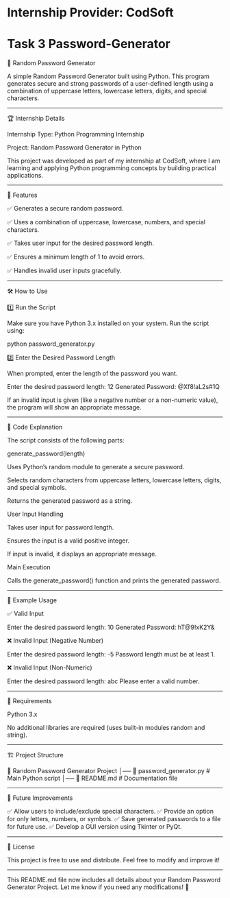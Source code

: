 # Internship Provider: CodSoft

# Task 3 Password-Generator
🔐 Random Password Generator

A simple Random Password Generator built using Python. This program generates secure and strong passwords of a user-defined length using a combination of uppercase letters, lowercase letters, digits, and special characters.


---

🏆 Internship Details

Internship Type: Python Programming Internship

Project: Random Password Generator in Python


This project was developed as part of my internship at CodSoft, where I am learning and applying Python programming concepts by building practical applications.


---

📌 Features

✅ Generates a secure random password.

✅ Uses a combination of uppercase, lowercase, numbers, and special characters.

✅ Takes user input for the desired password length.

✅ Ensures a minimum length of 1 to avoid errors.

✅ Handles invalid user inputs gracefully.



---

🛠 How to Use

1️⃣ Run the Script

Make sure you have Python 3.x installed on your system. Run the script using:

python password_generator.py

2️⃣ Enter the Desired Password Length

When prompted, enter the length of the password you want.

Enter the desired password length: 12
Generated Password: @Xf8!aL2s#1Q

If an invalid input is given (like a negative number or a non-numeric value), the program will show an appropriate message.


---

📜 Code Explanation

The script consists of the following parts:

generate_password(length)

Uses Python’s random module to generate a secure password.

Selects random characters from uppercase letters, lowercase letters, digits, and special symbols.

Returns the generated password as a string.


User Input Handling

Takes user input for password length.

Ensures the input is a valid positive integer.

If input is invalid, it displays an appropriate message.


Main Execution

Calls the generate_password() function and prints the generated password.



---

🎯 Example Usage

✅ Valid Input

Enter the desired password length: 10
Generated Password: hT@9!xK2Y&

❌ Invalid Input (Negative Number)

Enter the desired password length: -5
Password length must be at least 1.

❌ Invalid Input (Non-Numeric)

Enter the desired password length: abc
Please enter a valid number.


---

🚀 Requirements

Python 3.x

No additional libraries are required (uses built-in modules random and string).



---

🏗 Project Structure

📂 Random Password Generator Project
│── 📄 password_generator.py   # Main Python script
│── 📄 README.md               # Documentation file


---

🔗 Future Improvements

✅ Allow users to include/exclude special characters.
✅ Provide an option for only letters, numbers, or symbols.
✅ Save generated passwords to a file for future use.
✅ Develop a GUI version using Tkinter or PyQt.


---

📜 License

This project is free to use and distribute. Feel free to modify and improve it!


---

This README.md file now includes all details about your Random Password Generator Project. Let me know if you need any modifications! 🚀
